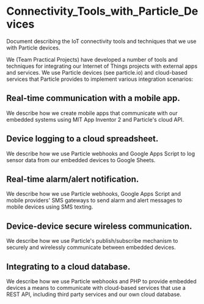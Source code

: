 # Connectivity_Tools_with_Particle_Devices
Document describing the IoT connectivity tools and techniques that we use with Particle devices.

We (Team Practical Projects) have developed a number of tools and techniques for integrating our
Internet of Things projects with external apps and services.  We use Particle devices (see particle.io)
and cloud-based services that Particle provides to implement various integration scenarios:
## Real-time communication with a mobile app.
We describe how we create mobile apps that communicate with our embedded systems using MIT App Inventor 2
and Particle's cloud API.
## Device logging to a cloud spreadsheet.
We describe how we use Particle webhooks and Google Apps Script to log sensor data from our embedded
devices to Google Sheets.
## Real-time alarm/alert notification.
We describe how we use Particle webhooks, Google Apps Script and mobile providers' SMS gateways to
send alarm and alert messages to mobile devices using SMS texting.
## Device-device secure wireless communication.
We describe how we use Particle's publish/subscribe mechanism to securely and wirelessly communicate between
embedded devices.
## Integrating to a cloud database.
We describe how we use Particle webhooks and PHP to provide embedded devices a means to communicate with
cloud-based services that use a REST API, including third party services and our own cloud database.
